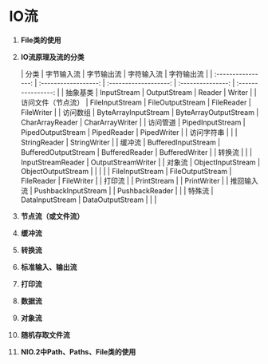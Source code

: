 # IO流

1. **File类的使用**

   

2. **IO流原理及流的分类**

   |        分类        |      字节输入流      |      字节输出流       |    字符输入流     |     字符输出流     |
| :----------------: | :------------------: | :-------------------: | :---------------: | :----------------: |
   |      抽象基类      |     InputStream      |     OutputStream      |      Reader       |       Writer       |
   | 访问文件（节点流） |   FileInputStream    |   FileOutputStream    |    FileReader     |     FileWriter     |
   |      访问数组      | ByteArrayInputStream | ByteArrayOutputStream |  CharArrayReader  |  CharArrayWriter   |
   |      访问管道      |   PipedInputStream   |   PipedOutputStream   |    PipedReader    |    PipedWriter     |
   |     访问字符串     |                      |                       |   StringReader    |    StringWriter    |
   |       缓冲流       | BufferedInputStream  | BufferedOutputStream  |  BufferedReader   |   BufferedWriter   |
   |       转换流       |                      |                       | InputStreamReader | OutputStreamWriter |
   |       对象流       |  ObjectInputStream   |  ObjectOutputStream   |                   |                    |
   |                    |   FileInputStream    |   FileOutputStream    |    FileReader     |     FileWriter     |
   |       打印流       |                      |      PrintStream      |                   |    PrintWriter     |
   |     推回输入流     | PushbackInputStream  |                       |  PushbackReader   |                    |
   |       特殊流       |   DataInputStream    |   DataOutputStream    |                   |                    |
   
   

3. **节点流（或文件流）**

4. **缓冲流**

5. **转换流**

6. **标准输入、输出流**

7. **打印流**

8. **数据流**

9. **对象流**

10. **随机存取文件流**

11. **NIO.2中Path、Paths、File类的使用**

